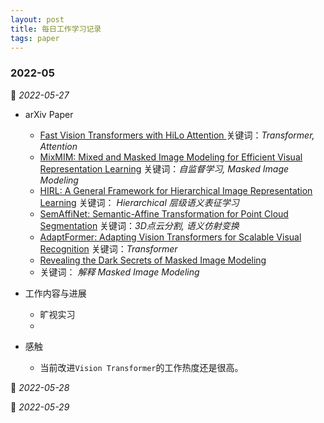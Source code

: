 ```yaml
---
layout: post
title: 每日工作学习记录
tags: paper
---
```


### 2022-05

 🐯 *2022-05-27*
- arXiv Paper
   - [Fast Vision Transformers with HiLo Attention ](https://arxiv.org/pdf/2205.13213.pdf) 
   关键词：*Transformer, Attention*
   - [MixMIM: Mixed and Masked Image Modeling for Efficient Visual Representation Learning](https://arxiv.org/pdf/2205.13137.pdf) 
   关键词：*自监督学习, Masked Image Modeling*
   - [HIRL: A General Framework for Hierarchical Image Representation Learning](https://arxiv.org/pdf/2205.13159.pdf) 
   关键词： *Hierarchical 层级语义表征学习*
   - [SemAffiNet: Semantic-Affine Transformation for Point Cloud Segmentation](https://arxiv.org/pdf/2205.13490.pdf)
   关键词：*3D点云分割, 语义仿射变换*
   - [AdaptFormer: Adapting Vision Transformers for Scalable Visual Recognition](https://arxiv.org/pdf/2205.13535.pdf)
   关键词：*Transformer*
   - [Revealing the Dark Secrets of Masked Image Modeling](https://arxiv.org/pdf/2205.13543.pdf)
   - 关键词： *解释 Masked Image Modeling*
 
- 工作内容与进展 
  - 旷视实习
  -  
- 感触
  - 当前改进`Vision Transformer`的工作热度还是很高。

🐯 *2022-05-28*



🐯 *2022-05-29*